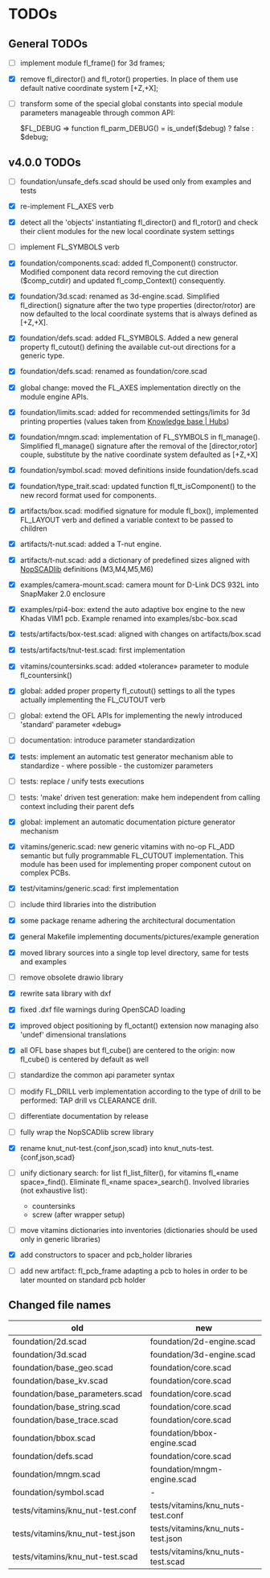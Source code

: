 # TODOs

## General TODOs

- [ ] implement module fl_frame() for 3d frames;
- [x] remove fl_director() and fl_rotor() properties. In place of them use default native coordinate system [+Z,+X];
- [ ] transform some of the special global constants into special module parameters manageable through common API:

    \$FL\_DEBUG ⇒ function fl_parm_DEBUG() = is_undef($debug) ? false : $debug;

## v4.0.0 TODOs

- [ ] foundation/unsafe_defs.scad should be used only from examples and tests
- [x] re-implement FL_AXES verb
- [x] detect all the 'objects' instantiating fl_director() and fl_rotor() and check their client modules for the new local coordinate system settings
- [ ] implement FL_SYMBOLS verb
- [x] foundation/components.scad: added fl_Component() constructor. Modified component data record removing the cut direction ($comp_cutdir) and updated fl_comp_Context() consequently.
- [x] foundation/3d.scad: renamed as 3d-engine.scad. Simplified fl_direction() signature after the two type properties (director/rotor) are now defaulted to the local coordinate systems that is always defined as [+Z,+X].
- [x] foundation/defs.scad: added FL_SYMBOLS. Added a new general property fl_cutout() defining the available cut-out directions for a generic type.
- [x] foundation/defs.scad: renamed as foundation/core.scad
- [x] global change: moved the FL_AXES implementation directly on the module engine APIs.
- [x] foundation/limits.scad: added for recommended settings/limits for 3d printing properties (values taken from [Knowledge base | Hubs](https://www.hubs.com/knowledge-base/))
- [x] foundation/mngm.scad: implementation of FL_SYMBOLS in fl_manage(). Simplified fl_manage() signature after the removal of the [director,rotor] couple, substitute by the native coordinate system defaulted as [+Z,+X]
- [x] foundation/symbol.scad: moved definitions inside foundation/defs.scad
- [x] foundation/type_trait.scad: updated function fl_tt_isComponent() to the new record format used for components.
- [x] artifacts/box.scad: modified signature for module fl_box(), implemented FL_LAYOUT verb and defined a variable context to be passed to children
- [x] artifacts/t-nut.scad: added a T-nut engine.
- [X] artifacts/t-nut.scad: add a dictionary of predefined sizes aligned with [NopSCADlib](https://github.com/nophead/NopSCADlib) definitions (M3,M4,M5,M6)
- [x] examples/camera-mount.scad: camera mount for D-Link DCS 932L into SnapMaker 2.0 enclosure
- [x] examples/rpi4-box: extend the auto adaptive box engine to the new Khadas VIM1 pcb. Example renamed into examples/sbc-box.scad
- [x] tests/artifacts/box-test.scad: aligned with changes on artifacts/box.scad
- [x] tests/artifacts/tnut-test.scad: first implementation
- [x] vitamins/countersinks.scad: added «tolerance» parameter to module fl_countersink()
- [x] global: added proper property fl_cutout() settings to all the types actually implementing the FL_CUTOUT verb
- [ ] global: extend the OFL APIs for implementing the newly introduced 'standard' parameter «debug»
- [ ] documentation: introduce parameter standardization
- [x] tests: implement an automatic test generator mechanism able to standardize - where possible - the customizer parameters
- [ ] tests: replace / unify tests executions
- [ ] tests: 'make' driven test generation: make hem independent from calling
  context including their parent defs
- [x] global: implement an automatic documentation picture generator mechanism
- [x] vitamins/generic.scad: new generic vitamins with no-op FL_ADD semantic but fully programmable FL_CUTOUT implementation. This module has been used for implementing proper component cutout on complex PCBs.
- [x] test/vitamins/generic.scad: first implementation
- [ ] include third libraries into the distribution
- [x] some package rename adhering the architectural documentation
- [x] general Makefile implementing documents/pictures/example generation
- [x] moved library sources into a single top level directory, same for tests and examples
- [ ] remove obsolete drawio library
- [x] rewrite sata library with dxf
- [x] fixed .dxf file warnings during OpenSCAD loading
- [x] improved object positioning by fl_octant() extension now managing also 'undef' dimensional translations
- [x] all OFL base shapes but fl_cube() are centered to the origin: now fl_cube() is centered by default as well
- [ ] standardize the common api parameter syntax
- [ ] modify FL_DRILL verb implementation according to the type of drill to be performed: TAP drill vs CLEARANCE drill.
- [ ] differentiate documentation by release
- [ ] fully wrap the NopSCADlib screw library
- [x] rename knut_nut-test.{conf,json,scad} into knut_nuts-test.{conf,json,scad}
- [ ] unify dictionary search: for list fl_list_filter(), for vitamins fl_«name
  space»\_find(). Eliminate fl_«name space»_search(). Involved libraries (not
  exhaustive list):
  - countersinks
  - screw (after wrapper setup)
- [ ] move vitamins dictionaries into inventories (dictionaries should be used
  only in generic libraries)
- [x] add constructors to spacer and pcb_holder libraries
- [ ] add new artifact: fl_pcb_frame adapting a pcb to holes in order to be later
  mounted on standard pcb holder



## Changed file names

| old                               | new                               |
| --------                          | --------                          |
| foundation/2d.scad                | foundation/2d-engine.scad         |
| foundation/3d.scad                | foundation/3d-engine.scad         |
| foundation/base_geo.scad          | foundation/core.scad              |
| foundation/base_kv.scad           | foundation/core.scad              |
| foundation/base_parameters.scad   | foundation/core.scad              |
| foundation/base_string.scad       | foundation/core.scad              |
| foundation/base_trace.scad        | foundation/core.scad              |
| foundation/bbox.scad              | foundation/bbox-engine.scad       |
| foundation/defs.scad              | foundation/core.scad              |
| foundation/mngm.scad              | foundation/mngm-engine.scad       |
| foundation/symbol.scad            | -                                 |
| tests/vitamins/knu_nut-test.conf  | tests/vitamins/knu_nuts-test.conf |
| tests/vitamins/knu_nut-test.json  | tests/vitamins/knu_nuts-test.json |
| tests/vitamins/knu_nut-test.scad  | tests/vitamins/knu_nuts-test.scad |

